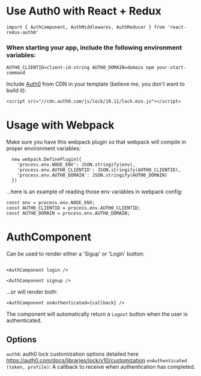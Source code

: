 # Use Auth0 with React + Redux

```
import { AuthComponent, AuthMiddlewares, AuthReducer } from 'react-redux-auth0'
```

### When starting your app, include the following environment variables:

```
AUTH0_CLIENTID=client-id-string AUTH0_DOMAIN=domain npm your-start-command
```

Include [Auth0](https://auth0.com/) from CDN in your template (believe me, you don't want to build it):

```
<script src="//cdn.auth0.com/js/lock/10.11/lock.min.js"></script>

```

# Usage with Webpack

Make sure you have this webpack plugin so that webpack will compile in proper environment variables:

```
  new webpack.DefinePlugin({
    'process.env.NODE_ENV': JSON.stringify(env),
    'process.env.AUTH0_CLIENTID': JSON.stringify(AUTH0_CLIENTID),
    'process.env.AUTH0_DOMAIN': JSON.stringify(AUTH0_DOMAIN)
  })
```

...here is an example of reading those env variables in webpack config:

```
const env = process.env.NODE_ENV;
const AUTH0_CLIENTID = process.env.AUTH0_CLIENTID;
const AUTH0_DOMAIN = process.env.AUTH0_DOMAIN;
```

# AuthComponent

Can be used to render either a 'Sigup' or 'Login' button:


```

<AuthComponent login />

<AuthComponent signup />
```

...or will render both:

```
<AuthComponent onAuthenticated={callback} />
```

The component will automatically return a `Logout` button when the user is authenticated.

## Options

`auth0`: auth0 lock customization options detailed here https://auth0.com/docs/libraries/lock/v10/customization
`onAuthenticated (token, profile)`: A callback to receive when authentication has completed. 

